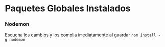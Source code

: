 # Paquetes Globales Instalados
### Nodemon
Escucha los cambios y los compila imediatamente al guardar
    `npm install -g nodemon`
